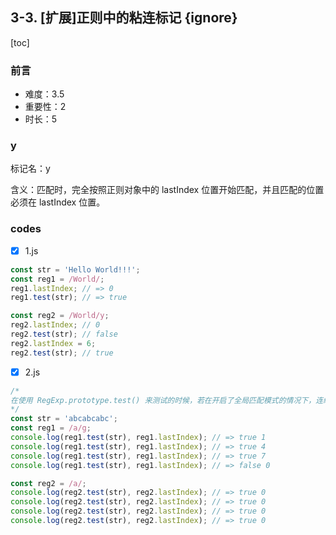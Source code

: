 ## 3-3. [扩展]正则中的粘连标记 {ignore}

[toc]

### 前言

- 难度：3.5
- 重要性：2
- 时长：5

### y

标记名：y

含义：匹配时，完全按照正则对象中的 lastIndex 位置开始匹配，并且匹配的位置必须在 lastIndex 位置。

### codes

- [x] 1.js

```js
const str = 'Hello World!!!';
const reg1 = /World/;
reg1.lastIndex; // => 0
reg1.test(str); // => true

const reg2 = /World/y;
reg2.lastIndex; // 0
reg2.test(str); // false
reg2.lastIndex = 6;
reg2.test(str); // true
```

- [x] 2.js

```js
/*
在使用 RegExp.prototype.test() 来测试的时候，若在开启了全局匹配模式的情况下，连续调用某个正则对象身上的 test 方法，会导致 lastIndex 发生变化。
*/
const str = 'abcabcabc';
const reg1 = /a/g;
console.log(reg1.test(str), reg1.lastIndex); // => true 1
console.log(reg1.test(str), reg1.lastIndex); // => true 4
console.log(reg1.test(str), reg1.lastIndex); // => true 7
console.log(reg1.test(str), reg1.lastIndex); // => false 0

const reg2 = /a/;
console.log(reg2.test(str), reg2.lastIndex); // => true 0
console.log(reg2.test(str), reg2.lastIndex); // => true 0
console.log(reg2.test(str), reg2.lastIndex); // => true 0
console.log(reg2.test(str), reg2.lastIndex); // => true 0
```